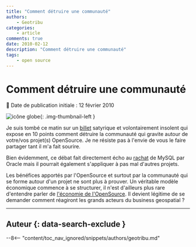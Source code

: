 ```yaml
---
title: "Comment détruire une communauté"
authors:
    - Geotribu
categories:
    - article
comments: true
date: 2010-02-12
description: "Comment détruire une communauté"
tags:
    - open source
---
```


# Comment détruire une communauté

:calendar: Date de publication initiale : 12 février 2010

![icône globe](https://cdn.geotribu.fr/img/internal/icons-rdp-news/world.png "icône globe"){: .img-thumbnail-left }

Je suis tombé ce matin sur un [billet](http://www.framablog.org/index.php/post/2010/02/08/comment-detruire-votre-communaute) satyrique et volontairement insolent qui expose en 10 points comment détruire la communauté qui gravite autour de votre/vos projet(s) OpenSource. Je ne résiste pas à l'envie de vous le faire partager tant il m'a fait sourire.

Bien évidemment, ce débat fait directement écho au [rachat](http://pro.01net.com/editorial/501623/rachat-de-sun-par-oracle-faut-il-avoir-peur-pour-mysql/) de MySQL par Oracle mais il pourrait également s'appliquer à pas mal d'autres projets.

Les bénéfices apportés par l'OpenSource et surtout par la communauté qui se forme autour d'un projet ne sont plus à prouver. Un véritable modèle économique commence à se structurer, il n'est d'ailleurs plus rare d'entendre parler de [l'économie de l'OpenSource](http://www.lca2010.org.nz/wiki/Miniconfs/Business_of_Open_Source). Il devient légitime de se demander comment réagiront les grands acteurs du business geospatial ?

----

## Auteur {: data-search-exclude }

--8<-- "content/toc_nav_ignored/snippets/authors/geotribu.md"
